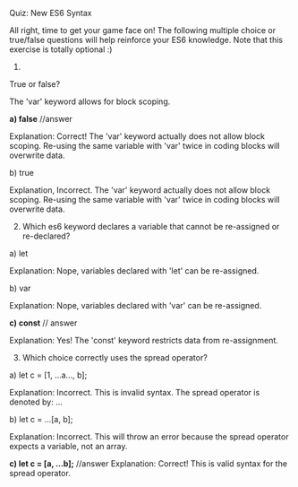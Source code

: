Quiz: New ES6 Syntax

All right, time to get your game face on! The following multiple choice or true/false questions will help reinforce your ES6 knowledge. Note that this exercise is totally optional :)

1)

True or false?

The 'var' keyword allows for block scoping.

**a) false** //answer

Explanation: Correct! The 'var' keyword actually does not allow block scoping. Re-using the same variable with 'var' twice in coding blocks will overwrite data.

b) true

Explanation, Incorrect. The 'var' keyword actually does not allow block scoping. Re-using the same variable with 'var' twice in coding blocks will overwrite data.


2) Which es6 keyword declares a variable that cannot be re-assigned or re-declared?

a) let

Explanation: Nope, variables declared with 'let' can be re-assigned.

b) var

Explanation: Nope, variables declared with 'var' can be re-assigned.

**c) const** // answer

Explanation: Yes! The 'const' keyword restricts data from re-assignment.

3) Which choice correctly uses the spread operator?

a) let c = [1, ...a..., b];

Explanation: Incorrect. This is invalid syntax. The spread operator is denoted by: ...

b) let c = ...[a, b];

Explanation: Incorrect. This will throw an error because the spread operator expects a variable, not an array.

**c) let c = [a, ...b];** //answer
Explanation: Correct! This is valid syntax for the spread operator.
